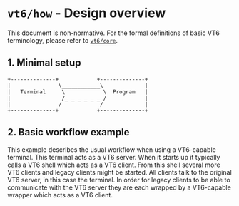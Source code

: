 # `vt6/how` - Design overview

This document is non-normative.
For the formal definitions of basic VT6 terminology, please refer to [`vt6/core`](../core/).

## 1. Minimal setup

```
+--------------+            +--------------+
|               \____________\             |
|   Terminal     \            \  Program   |
|                /_ _ _ _ _ _ /            |
|               /            /             |
+--------------+            +--------------+
```

## 2. Basic workflow example

This example describes the usual workflow when using a VT6-capable terminal.
This terminal acts as a VT6 server.
When it starts up it typically calls a VT6 shell which acts as a VT6 client.
From this shell several more VT6 clients and legacy clients might be started.
All clients talk to the original VT6 server, in this case the terminal.
In order for legacy clients to be able to communicate with the VT6 server they are each wrapped by a VT6-capable wrapper which acts as a VT6 client.
